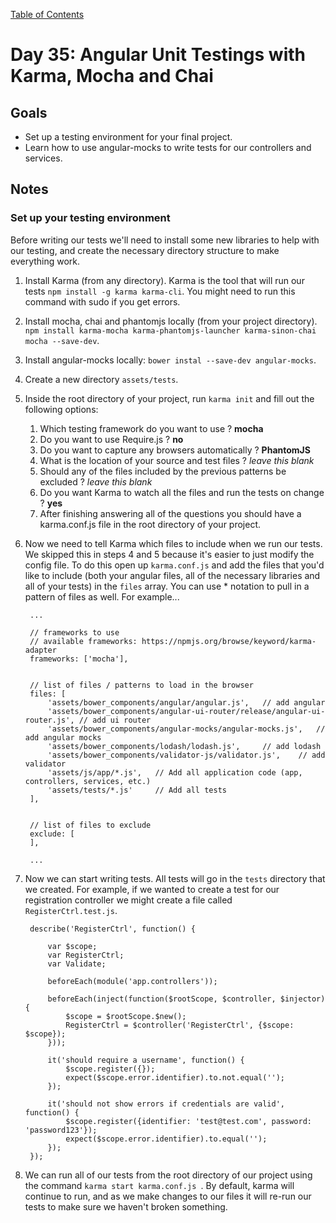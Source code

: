 [Table of Contents](/README.md)

# Day 35: Angular Unit Testings with Karma, Mocha and Chai

## Goals
* Set up a testing environment for your final project.
* Learn how to use angular-mocks to write tests for our controllers and services.

## Notes

### Set up your testing environment

Before writing our tests we'll need to install some new libraries to help with our testing, and create the necessary directory structure to make everything work.

1. Install Karma (from any directory). Karma is the tool that will run our tests `npm install -g karma karma-cli`. You might need to run this command with sudo if you get errors.
2. Install mocha, chai and phantomjs locally (from your project directory). `npm install karma-mocha karma-phantomjs-launcher karma-sinon-chai mocha --save-dev`.
2. Install angular-mocks locally: `bower instal --save-dev angular-mocks`.
3. Create a new directory `assets/tests`.
4. Inside the root directory of your project, run `karma init` and fill out the following options:
	1. Which testing framework do you want to use ? **mocha**
	2. Do you want to use Require.js ? **no**
	3. Do you want to capture any browsers automatically ? **PhantomJS**
	4. What is the location of your source and test files ? *leave this blank*
	5. Should any of the files included by the previous patterns be excluded ? *leave this blank*
	6. Do you want Karma to watch all the files and run the tests on change ? **yes**
	7. After finishing answering all of the questions you should have a karma.conf.js file in the root directory of your project.
5. Now we need to tell Karma which files to include when we run our tests. We skipped this in steps 4 and 5 because it's easier to just modify the config file. To do this open up `karma.conf.js` and add the files that you'd like to include (both your angular files, all of the necessary libraries and all of your tests) in the `files` array. You can use * notation to pull in a pattern of files as well. For example...

        ...
        
        // frameworks to use
        // available frameworks: https://npmjs.org/browse/keyword/karma-adapter
        frameworks: ['mocha'],
        
        
        // list of files / patterns to load in the browser
        files: [
        	'assets/bower_components/angular/angular.js',	// add angular
        	'assets/bower_components/angular-ui-router/release/angular-ui-router.js', // add ui router
        	'assets/bower_components/angular-mocks/angular-mocks.js',	// add angular mocks
        	'assets/bower_components/lodash/lodash.js',		// add lodash
        	'assets/bower_components/validator-js/validator.js', 	// add validator
        	'assets/js/app/*.js',	// Add all application code (app, controllers, services, etc.)
        	'assets/tests/*.js'		// Add all tests
        ],
        
        
        // list of files to exclude
        exclude: [
        ],
        
        ...


6. Now we can start writing tests. All tests will go in the `tests` directory that we created. For example, if we wanted to create a test for our registration controller we might create a file called `RegisterCtrl.test.js`.

        describe('RegisterCtrl', function() {
        
        	var $scope;
        	var RegisterCtrl;
        	var Validate;
        
        	beforeEach(module('app.controllers'));
        
        	beforeEach(inject(function($rootScope, $controller, $injector) {
        		$scope = $rootScope.$new();
        		RegisterCtrl = $controller('RegisterCtrl', {$scope: $scope});
        	}));
        
        	it('should require a username', function() {
        		$scope.register({});
        		expect($scope.error.identifier).to.not.equal('');
        	});
        
        	it('should not show errors if credentials are valid', function() {
        		$scope.register({identifier: 'test@test.com', password: 'password123'});
        		expect($scope.error.identifier).to.equal('');
        	});
        });

7. We can run all of our tests from the root directory of our project using the command `karma start karma.conf.js `. By default, karma will continue to run, and as we make changes to our files it will re-run our tests to make sure we haven't broken something.